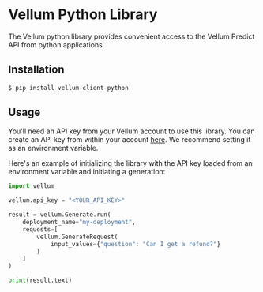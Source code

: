 # Vellum Python Library

The Vellum python library provides convenient access to the Vellum Predict API from python applications.

## Installation

```bash
$ pip install vellum-client-python
```

## Usage

You'll need an API key from your Vellum account to use this library. You can create an API key from within your account [here](https://app.vellum.ai/api-keys). 
We recommend setting it as an environment variable.

Here's an example of initializing the library with the API key
loaded from an environment variable and initiating a generation:

```python
import vellum

vellum.api_key = "<YOUR_API_KEY>"

result = vellum.Generate.run(
    deployment_name="my-deployment",
    requests=[
        vellum.GenerateRequest(
            input_values={"question": "Can I get a refund?"}
        )
    ]
)

print(result.text)
```
